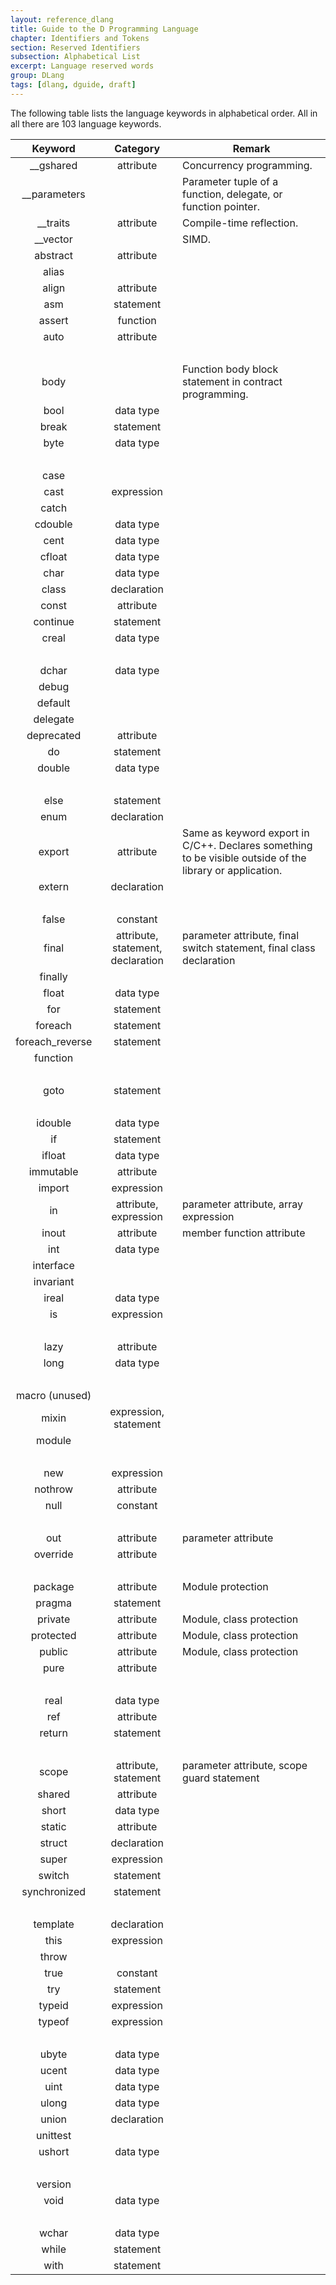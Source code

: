 ```yaml
---
layout: reference_dlang
title: Guide to the D Programming Language
chapter: Identifiers and Tokens
section: Reserved Identifiers
subsection: Alphabetical List
excerpt: Language reserved words
group: DLang
tags: [dlang, dguide, draft]
---
```


The following table lists the language keywords in alphabetical order.
All in all there are 103 language keywords.

| Keyword           | Category    | Remark |
|:-----------------:|:-----------:|--------|
| &#95;&#95;gshared | attribute   | Concurrency programming. |
| &#95;&#95;parameters |          | Parameter tuple of a function, delegate, or function pointer. |
| &#95;&#95;traits  | attribute   | Compile-time reflection. |
| &#95;&#95;vector  |             | SIMD. |
| abstract          | attribute   |        |
| alias             |             |        |
| align             | attribute   |        |
| asm               | statement   |        |
| assert            | function    |        |
| auto              | attribute   |        |
| &nbsp;            |             |        |
| body              |             | Function body block statement in contract programming. |
| bool              | data type   |        |
| break             | statement   |        |
| byte              | data type   |        |
| &nbsp;            |             |        |
| case              |             |        |
| cast              | expression  |        |
| catch             |             |        |
| cdouble           | data type   |        |
| cent              | data type   |        |
| cfloat            | data type   |        |
| char              | data type   |        |
| class             | declaration |        |
| const             | attribute   |        |
| continue          | statement   |        |
| creal             | data type   |        |
| &nbsp;            |             |        |
| dchar             | data type   |        |
| debug             |             |        |
| default           |             |        |
| delegate          |             |        |
| deprecated        | attribute   |        |
| do                | statement   |        |
| double            | data type   |        |
| &nbsp;            |             |        |
| else              | statement   |        |
| enum              | declaration |        |
| export            | attribute   | Same as keyword export in C/C++. Declares something to be visible outside of the library or application. |
| extern            | declaration |        |
| &nbsp;            |             |        |
| false             | constant    |        |
| final             | attribute, statement, declaration | parameter attribute, final switch statement, final class declaration |
| finally           |             |        |
| float             | data type   |        |
| for               | statement   |        |
| foreach           | statement   |        |
| foreach_reverse   | statement   |        |
| function          |             |        |
| &nbsp;            |             |        |
| goto              | statement   |        |
| &nbsp;            |             |        |
| idouble           | data type   |        |
| if                | statement   |        |
| ifloat            | data type   |        |
| immutable         | attribute   |        |
| import            | expression  |        |
| in                | attribute, expression | parameter attribute, array expression |
| inout             | attribute   | member function attribute |
| int               | data type   |        |
| interface         |             |        |
| invariant         |             |        |
| ireal             | data type   |        |
| is                | expression  |        |
| &nbsp;            |             |        |
| lazy              | attribute   |        |
| long              | data type   |        |
| &nbsp;            |             |        |
| macro (unused)    |             |        |
| mixin             | expression, statement |        |
| module            |             |        |
| &nbsp;            |             |        |
| new               | expression  |        |
| nothrow           | attribute   |        |
| null              | constant    |        |
| &nbsp;            |             |        |
| out               | attribute   | parameter attribute |
| override          | attribute   |        |
| &nbsp;            |             |        |
| package           | attribute   | Module protection |
| pragma            | statement   |        |
| private           | attribute   | Module, class protection |
| protected         | attribute   | Module, class protection |
| public            | attribute   | Module, class protection |
| pure              | attribute   |        |
| &nbsp;            |             |        |
| real              | data type   |        |
| ref               | attribute   |        |
| return            | statement   |        |
| &nbsp;            |             |        |
| scope             | attribute, statement | parameter attribute, scope guard statement |
| shared            | attribute   |        |
| short             | data type   |        |
| static            | attribute   |        |
| struct            | declaration |        |
| super             | expression  |        |
| switch            | statement   |        |
| synchronized      | statement   |        |
| &nbsp;            |             |        |
| template          | declaration |        |
| this              | expression  |        |
| throw             |             |        |
| true              | constant    |        |
| try               | statement   |        |
| typeid            | expression  |        |
| typeof            | expression  |        |
| &nbsp;            |             |        |
| ubyte             | data type   |        |
| ucent             | data type   |        |
| uint              | data type   |        |
| ulong             | data type   |        |
| union             | declaration |        |
| unittest          |             |        |
| ushort            | data type   |        |
| &nbsp;            |             |        |
| version           |             |        |
| void              | data type   |        |
| &nbsp;            |             |        |
| wchar             | data type   |        |
| while             | statement   |        |
| with              | statement   |        |
